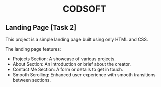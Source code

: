 <h1 align="center">CODSOFT</h1>
<h2> Landing Page [Task 2] </h2>
This project is a simple landing page built using only HTML and CSS. 

The landing page features:

-  Projects Section: A showcase of various projects.
-  About Section: An introduction or brief about the creator.
-  Contact Me Section: A form or details to get in touch.
-  Smooth Scrolling: Enhanced user experience with smooth transitions between sections.